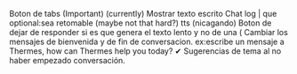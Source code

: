 Boton de tabs  (Important) (currently)
Mostrar texto escrito 
Chat log | que optional:sea retomable (maybe not that hard?)
tts (nicagando)
Boton de dejar de responder si es que genera el texto lento y no de una ( 
Cambiar los mensajes de bienvenida y de fin de conversacion. ex:escribe un mensaje a Thermes, how can Thermes help you today? ✔
Sugerencias de tema al no haber empezado conversación. 


